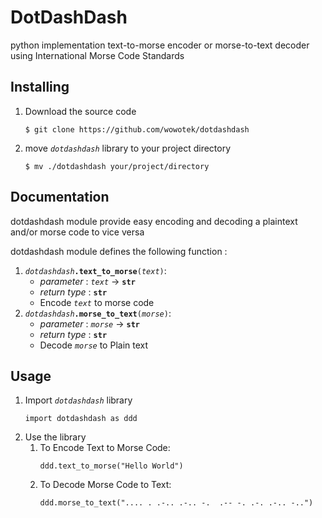 # DotDashDash
python implementation text-to-morse encoder or morse-to-text decoder using International Morse Code Standards

## Installing
1. Download the source code
   ```
   $ git clone https://github.com/wowotek/dotdashdash
   ```
2. move _`dotdashdash`_ library to your project directory
   ```
   $ mv ./dotdashdash your/project/directory
   ```

## Documentation
dotdashdash module provide easy encoding and decoding a plaintext and/or morse code to vice versa

dotdashdash module defines the following function :

1. _`dotdashdash`_**`.text_to_morse`**`(`_`text`_`)`:
   - _parameter_ : _`text`_ -> **`str`**
   - _return type_ : **`str`**
   - Encode _`text`_ to morse code
2. _`dotdashdash`_**`.morse_to_text`**`(`_`morse`_`)`:
   - _parameter_ : _`morse`_ -> **`str`**
   - _return type_ : **`str`**
   - Decode _`morse`_ to Plain text

## Usage
1. Import _`dotdashdash`_ library
   ```
   import dotdashdash as ddd
   ```
2. Use the library
    1. To Encode Text to Morse Code:
       ```
       ddd.text_to_morse("Hello World")
       ```
    2. To Decode Morse Code to Text:
       ```
       ddd.morse_to_text(".... . .-.. .-.. -.  .-- -. .-. .-.. -..")
       ```
   
